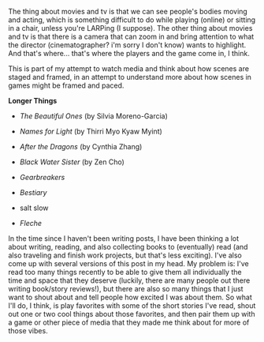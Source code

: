 The thing about movies and tv is that we can see people's bodies moving and acting, which  is something difficult to do while playing (online) or sitting in a chair, unless you're LARPing (I suppose). The other thing about movies and tv is that there is a camera that can zoom in and bring attention to what the director (cinematographer? i'm sorry I don't know) wants to highlight. And that's where... that's where the players and the game come in, I think.

 This is part of my attempt to watch media and think about how scenes are staged and framed, in an attempt to understand more about how scenes in games might be framed and paced. 
 
 **Longer Things**
* *The Beautiful Ones* (by Silvia Moreno-Garcia)
* *Names for Light* (by Thirri Myo Kyaw Myint)
* *After the Dragons* (by Cynthia Zhang)

* *Black Water Sister* (by Zen Cho)
* *Gearbreakers*
* *Bestiary*
* salt slow
* *Fleche*

In the time since I haven't been writing posts, I have been thinking a lot about writing, reading, and also collecting books to (eventually) read (and also traveling and finish work projects, but that's less exciting). I've also come up with several versions of this post in my head. My problem is: I've read too many things recently to be able to give them all individually the time and space that they deserve (luckily, there are many people out there writing book/story reviews!), but there are also so many things that I just want to shout about and tell people how excited I was about them. So what I'll do, I think, is play favorites with some of the short stories I've read, shout out one or two cool things about those favorites, and then pair them up with a game or other piece of media that they made me think about for more of those vibes.